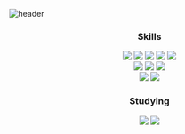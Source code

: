 ![header](https://capsule-render.vercel.app/api?type=waving&color=0:FCFCCD,100:D5F5BD&height=260&section=header&text=Yujeong's%20Github&fontSize=50)

<div align="center">
  
### Skills

<img src="https://img.shields.io/badge/html5-%23E34F26.svg?&style=flat&logo=html5&logoColor=white" />
<img src="https://img.shields.io/badge/css3-%231572B6.svg?&style=flat&logo=css3&logoColor=white" />
<img src="https://img.shields.io/badge/javascript-%23F7DF1E.svg?&style=flat&logo=javascript&logoColor=black" />
<img src="https://img.shields.io/badge/typescript-%233178C6.svg?&style=flat&logo=typescript&logoColor=white" />
<img src="https://img.shields.io/badge/react-%2361DAFB.svg?&style=flat&logo=react&logoColor=black" />
<br/>
<img src="https://img.shields.io/badge/node.js-%23339933.svg?&style=flat&logo=node.js&logoColor=white" />
<img src="https://img.shields.io/badge/express-%23000000.svg?&style=flat&logo=express&logoColor=white" />
<img src="https://img.shields.io/badge/postgresql-%23336791.svg?&style=flat&logo=postgresql&logoColor=white" />
<br/>
<img src="https://img.shields.io/badge/git-%23F05032.svg?&style=flat&logo=git&logoColor=white" />
<img src="https://img.shields.io/badge/github-%23181717.svg?&style=flat&logo=github&logoColor=white" />


### Studying

<img src="https://img.shields.io/badge/java-%23007396.svg?&style=flat&logo=java&logoColor=white" />
<img src="https://img.shields.io/badge/spring-%236DB33F.svg?&style=flat&logo=spring&logoColor=white" />

<br/> <br/>
</div>

